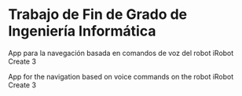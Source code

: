 # Trabajo de Fin de Grado de Ingeniería Informática
App para la navegación basada en comandos de voz del robot iRobot Create 3

App for the navigation based on voice commands on the robot iRobot Create 3
